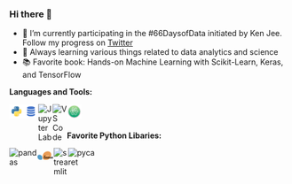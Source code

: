 ### Hi there 👋

- 🔭 I’m currently participating in the #66DaysofData initiated by Ken Jee. Follow my progress on <a href='https://twitter.com/MarkusM99098101'>Twitter</a>
- 🌱 Always learning various things related to data analytics and science  
- :books: Favorite book: Hands-on Machine Learning with Scikit-Learn, Keras, and TensorFlow


**Languages and Tools:**  

[<img align="left" alt="Python" width="26px" src="https://raw.githubusercontent.com/github/explore/80688e429a7d4ef2fca1e82350fe8e3517d3494d/topics/python/python.png">](https://www.python.org)

<img align="left" alt="SQL" width="26px" src="https://raw.githubusercontent.com/github/explore/80688e429a7d4ef2fca1e82350fe8e3517d3494d/topics/sql/sql.png">

[<img align="left" alt="Jupyter Lab" width="26px" src="https://miro.medium.com/max/1036/1*FogMIj4gYwp3fTHLZuwavQ.png">](https://jupyter.org)

[<img align="left" alt="VS Code" width="26px" src="https://dashboard.snapcraft.io/site_media/appmedia/2019/05/code_ozwVHSV.png">](https://code.visualstudio.com)

[<img align="left" alt="Atom" width="26px" src="https://raw.githubusercontent.com/github/explore/80688e429a7d4ef2fca1e82350fe8e3517d3494d/topics/atom/atom.png">](https://atom.io)

<br></br>

**Favorite Python Libaries:**

[<img align="left" alt="pandas" width="50px" src="https://camo.githubusercontent.com/5cb734f6fc37f645dc900e35559c60d91cc6b550/68747470733a2f2f6465762e70616e6461732e696f2f7374617469632f696d672f70616e6461732e737667">](https://github.com/pandas-dev/pandas)

[<img align="left" alt="scikit-learn" width="30px" src="https://raw.githubusercontent.com/github/explore/80688e429a7d4ef2fca1e82350fe8e3517d3494d/topics/scikit-learn/scikit-learn.png">](https://scikit-learn.org/stable/)

[<img align="left" alt="streamlit" width="26px" src="https://assets.website-files.com/5dc3b47ddc6c0c2a1af74ad0/5e0a328bedb754beb8a973f9_logomark_website.png">](https://www.streamlit.io)

[<img align="left" alt="pycaret" width="50px" src="https://pycaret.org/wp-content/uploads/2020/03/Divi93_43.png">](https://pycaret.org)




<!--
**Markinger7/Markinger7** is a ✨ _special_ ✨ repository because its `README.md` (this file) appears on your GitHub profile.

Here are some ideas to get you started:

- 🔭 I’m currently working on ...
- 🌱 I’m currently learning ...
- 👯 I’m looking to collaborate on ...
- 🤔 I’m looking for help with ...
- 💬 Ask me about ...
- 📫 How to reach me: ...
- 😄 Pronouns: ...
- ⚡ Fun fact: ...
-->
